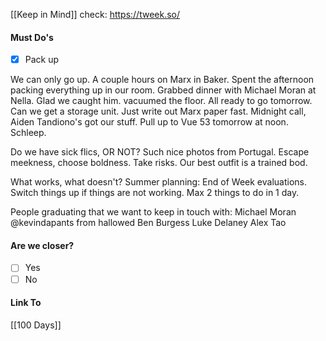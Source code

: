 [[Keep in Mind]]
check: https://tweek.so/
#### Must Do's
- [x] Pack up

We can only go up. A couple hours on Marx in Baker. Spent the afternoon packing everything up in our room. Grabbed dinner with Michael Moran at Nella. Glad we caught him. vacuumed the floor. All ready to go tomorrow. Can we get a storage unit. Just write out Marx paper fast. Midnight call, Aiden Tandiono's got our stuff. Pull up to Vue 53 tomorrow at noon. Schleep.

Do we have sick flics, OR NOT?
Such nice photos from Portugal.
Escape meekness, choose boldness. Take risks.
Our best outfit is a trained bod.

What works, what doesn't? 
Summer planning: End of Week evaluations. 
Switch things up if things are not working.
Max 2 things to do in 1 day.

People graduating that we want to keep in touch with:
Michael Moran
@kevindapants from hallowed
Ben Burgess
Luke Delaney
Alex Tao
#### Are we closer?
- [ ] Yes
- [ ] No
#### Link To
[[100 Days]]